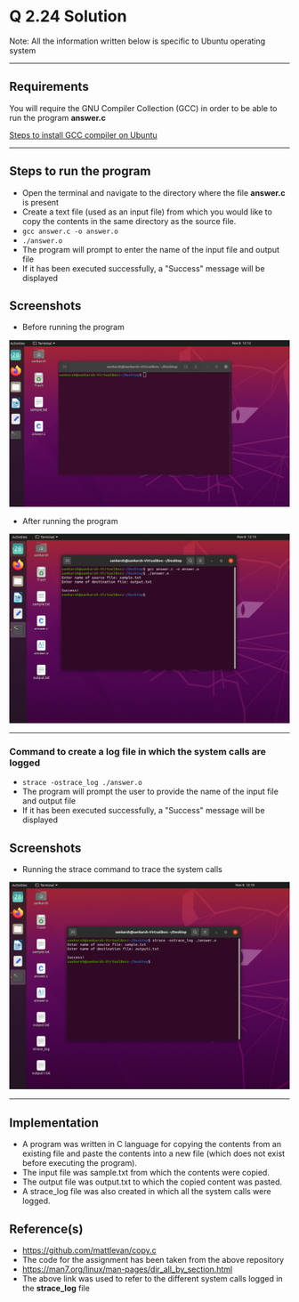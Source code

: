 
# Q 2.24 Solution

Note: All the information written below is specific to Ubuntu operating system

---

## Requirements

You will require the GNU Compiler Collection (GCC) in order to be able to run the program **answer.c**

[Steps to install GCC compiler on Ubuntu](https://linuxize.com/post/how-to-install-gcc-compiler-on-ubuntu-18-04/#installing-gcc-on-ubuntu)

---

## Steps to run the program
 - Open the terminal and navigate to the directory where the file **answer.c** is present
 - Create a text file (used as an input file) from which you would like to copy the contents in the same directory as the source file.
 - `gcc answer.c -o answer.o`
 - `./answer.o`
 - The program will prompt to enter the name of the input file and output file
 -  If it has been executed successfully, a "Success" message will be displayed

## Screenshots
- Before running the program 

![App Screenshot](https://github.com/sankronaldo/CS-252-OS-Assignment/blob/main/Q1-2.24/images/1.png)

- After running the program

![App Screenshot](https://github.com/sankronaldo/CS-252-OS-Assignment/blob/main/Q1-2.24/images/2.png)

---

### Command to create a log file in which the system calls are logged
- `strace -ostrace_log ./answer.o`
- The program will prompt the user to provide the name of the input file and output file
- If it has been executed successfully, a "Success" message will be displayed

## Screenshots
- Running the strace command to trace the system calls

![App Screenshot](https://github.com/sankronaldo/CS-252-OS-Assignment/blob/main/Q1-2.24/images/3.png)

---

## Implementation

- A program was written in C language for copying the contents from an existing file and paste the contents into a new file (which does not exist before executing the program).
- The input file was sample.txt from which the contents were copied.
- The output file was output.txt to which the copied content was pasted.
- A strace_log file was also created in which all the system calls were logged.



## Reference(s)
- https://github.com/mattlevan/copy.c
- The code for the assignment has been taken from the above repository
- https://man7.org/linux/man-pages/dir_all_by_section.html
- The above link was used to refer to the different system calls logged in the **strace_log** file
